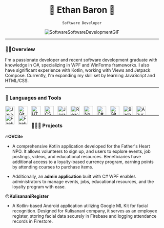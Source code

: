 <div align="center">

# 🦔 Ethan Baron 🦔

` Software Developer `

![SoftwareSoftwareDevelopmentGIF](https://github.com/user-attachments/assets/fc87f9b6-617a-4503-bd09-b388bb62a1da)


</div>

---
### 🤵🏽Overview

I'm a passionate developer and recent software development graduate with knowledge in C#, specializing in WPF and WinForms frameworks. I also have significant experience with Kotlin, working with Views and Jetpack Compose. Currently, I'm expanding my skill set by learning JavaScript and HTML/CSS. 

---
### 🧰 Languages and Tools

<img align="left" alt="Java" width="30px" style="padding-right:10px;" src="https://cdn.jsdelivr.net/gh/devicons/devicon/icons/java/java-original.svg"/>
<img align="left" alt="Git" width="30px" style="padding-right:10px;" src="https://cdn.jsdelivr.net/gh/devicons/devicon/icons/git/git-original.svg" />
<img align="left" alt="HTML" width="30px" style="padding-right:10px;" src="https://cdn.jsdelivr.net/gh/devicons/devicon/icons/html5/html5-plain.svg" />
<img align="left" alt="CSS" width="30px" style="padding-right:10px;" src="https://cdn.jsdelivr.net/gh/devicons/devicon/icons/css3/css3-plain.svg" />
<img align="left" alt="JavaScript" width="30px" style="padding-right:10px;" src="https://cdn.jsdelivr.net/gh/devicons/devicon/icons/javascript/javascript-plain.svg" />
<img align="left" alt="React" width="30px" style="padding-right:10px;" src="https://cdn.jsdelivr.net/gh/devicons/devicon/icons/react/react-original.svg" />
<img align="left" alt="NodeJS" width="30px" style="padding-right:10px;" src="https://cdn.jsdelivr.net/gh/devicons/devicon/icons/nodejs/nodejs-original.svg" />
<img align="left" alt="C#" width="30px" style="padding-right:10px;" src="https://cdn.jsdelivr.net/gh/devicons/devicon@latest/icons/csharp/csharp-original.svg" />
<img align="left" alt="GitHub" width="30px" style="padding-right:10px;" src="https://cdn.jsdelivr.net/gh/devicons/devicon/icons/github/github-original.svg" />
<img align="left" alt="Bash" width="30px" style="padding-right:10px;" src="https://cdn.jsdelivr.net/gh/devicons/devicon/icons/bash/bash-original.svg" />
<img align="left" alt="Azure" width="30px" style="padding-right:10px;" src="https://cdn.jsdelivr.net/gh/devicons/devicon@latest/icons/azure/azure-original.svg" />
<img align="left" alt="Firebase" width="30px" style="padding-right:10px;" src="https://cdn.jsdelivr.net/gh/devicons/devicon@latest/icons/firebase/firebase-original.svg"  />
<img align="left" alt="Firebase" width="30px" style="padding-right:10px;" src="https://cdn.jsdelivr.net/gh/devicons/devicon@latest/icons/githubactions/githubactions-original.svg" />
<br />

---
### 👨🏽‍💻 Projects

🔥**OVCite**  
   - A comprehensive Kotlin application developed for the Father's Heart NPO. It allows volunteers to sign up, and users to explore events, job postings, videos, and educational resources. Beneficiaries have additional access to a loyalty-based currency program, earning points by attending courses to purchase items.  
   
   - Additionally, an **admin application** built with C# WPF enables administrators to manage events, jobs, educational resources, and the loyalty program with ease.

🙃**KulisananiRegister**  
   - A Kotlin-based Android application utilizing Google ML Kit for facial recognition. Designed for Kulisanani company, it serves as an employee register, storing facial data securely in Firebase and logging attendance records in Firestore.


<!--
**EthanWBaron/EthanWBaron** is a ✨ _special_ ✨ repository because its `README.md` (this file) appears on your GitHub profile.

Here are some ideas to get you started:

- 🔭 I’m currently working on ...
- 🌱 I’m currently learning ...
- 👯 I’m looking to collaborate on ...
- 🤔 I’m looking for help with ...
- 💬 Ask me about ...
- 📫 How to reach me: ...
- 😄 Pronouns: ...
- ⚡ Fun fact: ...
-->
